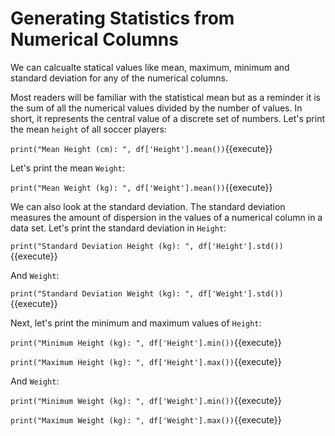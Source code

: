 # Generating Statistics from Numerical Columns

We can calcualte statical values like mean, maximum, minimum and standard deviation for any of the numerical columns. 


Most readers will be familiar with the statistical mean but as a reminder it is the sum of all the numerical values divided by the number of values. In short, it represents the central value of a discrete set of numbers. Let's print the mean `height` of all soccer players:

`print("Mean Height (cm): ", df['Height'].mean())`{{execute}}

Let's print the mean `Weight`:


`print("Mean Weight (kg): ", df['Weight'].mean())`{{execute}}

We can also look at the standard deviation. The standard deviation measures the amount of dispersion in the values of a numerical column in a data set.  Let's print the standard deviation in `Height`:


`print("Standard Deviation Height (kg): ", df['Height'].std())`{{execute}}

And `Weight`:

`print("Standard Deviation Weight (kg): ", df['Weight'].std())`{{execute}}


Next, let's print the minimum and maximum values of `Height`:


`print("Minimum Height (kg): ", df['Height'].min())`{{execute}}


`print("Maximum Height (kg): ", df['Height'].max())`{{execute}}


And `Weight`:

`print("Minimum Weight (kg): ", df['Weight'].min())`{{execute}}


`print("Maximum Weight (kg): ", df['Weight'].max())`{{execute}}




